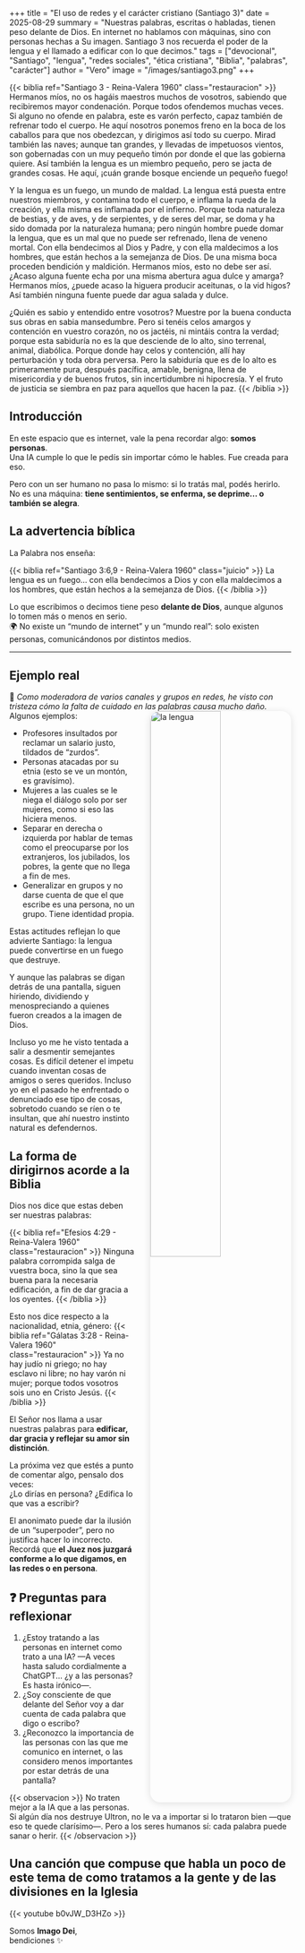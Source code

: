 +++
title = "El uso de redes y el carácter cristiano (Santiago 3)"
date = 2025-08-29
summary = "Nuestras palabras, escritas o habladas, tienen peso delante de Dios. En internet no hablamos con máquinas, sino con personas hechas a Su imagen. Santiago 3 nos recuerda el poder de la lengua y el llamado a edificar con lo que decimos."
tags = ["devocional", "Santiago", "lengua", "redes sociales", "ética cristiana", "Biblia", "palabras", "carácter"]
author = "Vero"
image = "/images/santiago3.png"
+++

{{< biblia ref="Santiago 3 - Reina-Valera 1960" class="restauracion" >}}
Hermanos míos, no os hagáis maestros muchos de vosotros, sabiendo que recibiremos mayor condenación. Porque todos ofendemos muchas veces. Si alguno no ofende en palabra, este es varón perfecto, capaz también de refrenar todo el cuerpo. He aquí nosotros ponemos freno en la boca de los caballos para que nos obedezcan, y dirigimos así todo su cuerpo. Mirad también las naves; aunque tan grandes, y llevadas de impetuosos vientos, son gobernadas con un muy pequeño timón por donde el que las gobierna quiere. Así también la lengua es un miembro pequeño, pero se jacta de grandes cosas. He aquí, ¡cuán grande bosque enciende un pequeño fuego!

Y la lengua es un fuego, un mundo de maldad. La lengua está puesta entre nuestros miembros, y contamina todo el cuerpo, e inflama la rueda de la creación, y ella misma es inflamada por el infierno. Porque toda naturaleza de bestias, y de aves, y de serpientes, y de seres del mar, se doma y ha sido domada por la naturaleza humana; pero ningún hombre puede domar la lengua, que es un mal que no puede ser refrenado, llena de veneno mortal. Con ella bendecimos al Dios y Padre, y con ella maldecimos a los hombres, que están hechos a la semejanza de Dios. De una misma boca proceden bendición y maldición. Hermanos míos, esto no debe ser así. ¿Acaso alguna fuente echa por una misma abertura agua dulce y amarga? Hermanos míos, ¿puede acaso la higuera producir aceitunas, o la vid higos? Así también ninguna fuente puede dar agua salada y dulce.

¿Quién es sabio y entendido entre vosotros? Muestre por la buena conducta sus obras en sabia mansedumbre. Pero si tenéis celos amargos y contención en vuestro corazón, no os jactéis, ni mintáis contra la verdad; porque esta sabiduría no es la que desciende de lo alto, sino terrenal, animal, diabólica. Porque donde hay celos y contención, allí hay perturbación y toda obra perversa. Pero la sabiduría que es de lo alto es primeramente pura, después pacífica, amable, benigna, llena de misericordia y de buenos frutos, sin incertidumbre ni hipocresía. Y el fruto de justicia se siembra en paz para aquellos que hacen la paz.
{{< /biblia >}}



## Introducción

En este espacio que es internet, vale la pena recordar algo: **somos personas**.  
Una IA cumple lo que le pedís sin importar cómo le hables. Fue creada para eso.  

Pero con un ser humano no pasa lo mismo: si lo tratás mal, podés herirlo.  
No es una máquina: **tiene sentimientos, se enferma, se deprime… o también se alegra**.  



## La advertencia bíblica

La Palabra nos enseña:

{{< biblia ref="Santiago 3:6,9 - Reina-Valera 1960" class="juicio" >}}
La lengua es un fuego… con ella bendecimos a Dios y con ella maldecimos a los hombres, que están hechos a la semejanza de Dios.
{{< /biblia >}}

Lo que escribimos o decimos tiene peso **delante de Dios**, aunque algunos lo tomen más o menos en serio.  
🌍 No existe un “mundo de internet” y un “mundo real”: solo existen personas, comunicándonos por distintos medios.  

---

## Ejemplo real

👀 *Como moderadora de varios canales y grupos en redes, he visto con tristeza cómo la falta de cuidado en las palabras causa mucho daño.*  
<img src="/images/santiago3.png" 
     alt="la lengua"
     style="float: right; 
            margin-left: 2em; 
            margin-bottom: 1em; 
            max-width: 500px; 
            width: 50%; 
            height: auto; 
            border-radius: 18px; 
            box-shadow: 0 2px 14px rgba(0,0,0,0.12);" />
Algunos ejemplos:
- Profesores insultados por reclamar un salario justo, tildados de “zurdos”.  
- Personas atacadas por su etnia (esto se ve un montón, es gravísimo).
- Mujeres a las cuales se le niega el diálogo solo por ser mujeres, como si eso las hiciera menos.
- Separar en derecha o izquierda por hablar de temas como el preocuparse por los extranjeros, los jubilados, los pobres, la gente que no llega a fin de mes.
- Generalizar en grupos y no darse cuenta de que el que escribe es una persona, no un grupo. Tiene identidad propia.
 

Estas actitudes reflejan lo que advierte Santiago: la lengua puede convertirse en un fuego que destruye.  

Y aunque las palabras se digan detrás de una pantalla, siguen hiriendo, dividiendo y menospreciando a quienes fueron creados a la imagen de Dios.  

Incluso yo me he visto tentada a salir a desmentir semejantes cosas. Es difícil detener el impetu cuando inventan cosas de amigos o seres queridos.
Incluso yo en el pasado he enfrentado o denunciado ese tipo de cosas, sobretodo cuando se ríen o te insultan, que ahí nuestro instinto natural es defendernos.


## La forma de dirigirnos acorde a la Biblia

Dios nos dice que estas deben ser nuestras palabras:

{{< biblia ref="Efesios 4:29 - Reina-Valera 1960" class="restauracion" >}}
Ninguna palabra corrompida salga de vuestra boca, sino la que sea buena para la necesaria edificación, a fin de dar gracia a los oyentes.
{{< /biblia >}}

Esto nos dice respecto a la nacionalidad, etnia, género:
{{< biblia ref="Gálatas 3:28 - Reina-Valera 1960" class="restauracion" >}}
Ya no hay judío ni griego; no hay esclavo ni libre; no hay varón ni mujer; porque todos vosotros sois uno en Cristo Jesús.
{{< /biblia >}}

El Señor nos llama a usar nuestras palabras para **edificar, dar gracia y reflejar su amor sin distinción**.  



La próxima vez que estés a punto de comentar algo, pensalo dos veces:  
¿Lo dirías en persona? ¿Edifica lo que vas a escribir?  

El anonimato puede dar la ilusión de un “superpoder”, pero no justifica hacer lo incorrecto.  
Recordá que **el Juez nos juzgará conforme a lo que digamos, en las redes o en persona**.  


## ❓ Preguntas para reflexionar

1. ¿Estoy tratando a las personas en internet como trato a una IA? —A veces hasta saludo cordialmente a ChatGPT... ¿y a las personas? Es hasta irónico—.  
2. ¿Soy consciente de que delante del Señor voy a dar cuenta de cada palabra que digo o escribo?  
3. ¿Reconozco la importancia de las personas con las que me comunico en internet, o las considero menos importantes por estar detrás de una pantalla?  

{{< observacion >}}
No traten mejor a la IA que a las personas. Si algún día nos destruye Ultron, no le va a importar si lo trataron bien —que eso te quede clarísimo—. Pero a los seres humanos sí: cada palabra puede sanar o herir.
{{< /observacion >}}


## Una canción que compuse que habla un poco de este tema de como tratamos a la gente y de las divisiones en la Iglesia

{{< youtube b0vJW_D3HZo >}}

Somos **Imago Dei**,  
bendiciones ✨
